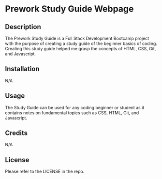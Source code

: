# Prework Study Guide Webpage
## Description
The Prework Study Guide is a Full Stack Development Bootcamp project with the purpose of creating a study guide of the beginner basics of coding. Creating this study guide helped me grasp the concepts of HTML, CSS, Git, and Javascript.
## Installation
N/A
## Usage
The Study Guide can be used for any coding beginner or student as it contains notes on fundamental topics such as CSS, HTML, Git, and Javascript.
## Credits
N/A
## License

Please refer to the LICENSE in the repo.
